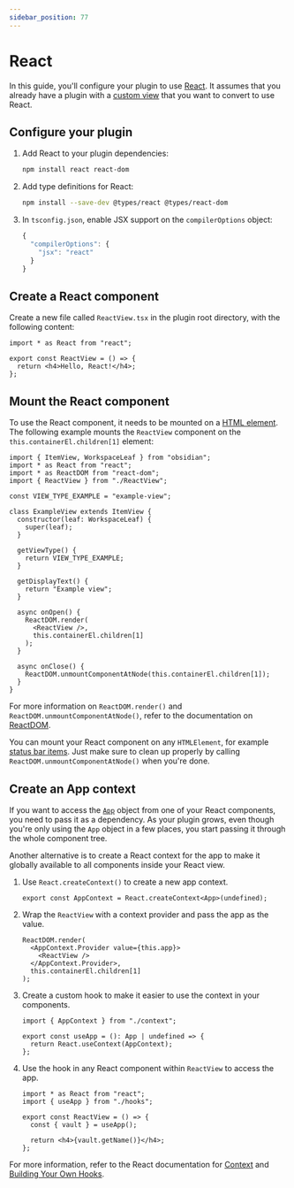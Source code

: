 ```yaml
---
sidebar_position: 77
---
```


# React

In this guide, you'll configure your plugin to use [React](https://reactjs.org/). It assumes that you already have a plugin with a [custom view](custom-views.md) that you want to convert to use React.

## Configure your plugin

1. Add React to your plugin dependencies:

   ```bash
   npm install react react-dom
   ```

1. Add type definitions for React:

   ```bash
   npm install --save-dev @types/react @types/react-dom
   ```

1. In `tsconfig.json`, enable JSX support on the `compilerOptions` object:

   ```ts title="tsconfig.json"
   {
     "compilerOptions": {
       "jsx": "react"
     }
   }
   ```

## Create a React component

Create a new file called `ReactView.tsx` in the plugin root directory, with the following content:

```tsx title="ReactView.tsx"
import * as React from "react";

export const ReactView = () => {
  return <h4>Hello, React!</h4>;
};
```

## Mount the React component

To use the React component, it needs to be mounted on a [HTML element](html-elements.md). The following example mounts the `ReactView` component on the `this.containerEl.children[1]` element:

```tsx title="view.tsx" {2-4,22-25,29}
import { ItemView, WorkspaceLeaf } from "obsidian";
import * as React from "react";
import * as ReactDOM from "react-dom";
import { ReactView } from "./ReactView";

const VIEW_TYPE_EXAMPLE = "example-view";

class ExampleView extends ItemView {
  constructor(leaf: WorkspaceLeaf) {
    super(leaf);
  }

  getViewType() {
    return VIEW_TYPE_EXAMPLE;
  }

  getDisplayText() {
    return "Example view";
  }

  async onOpen() {
    ReactDOM.render(
      <ReactView />,
      this.containerEl.children[1]
    );
  }

  async onClose() {
    ReactDOM.unmountComponentAtNode(this.containerEl.children[1]);
  }
}
```

For more information on `ReactDOM.render()` and `ReactDOM.unmountComponentAtNode()`, refer to the documentation on [ReactDOM](https://reactjs.org/docs/react-dom.html).

You can mount your React component on any `HTMLElement`, for example [status bar items](status-bar.md). Just make sure to clean up properly by calling `ReactDOM.unmountComponentAtNode()` when you're done.

## Create an App context

If you want to access the [`App`](../api/classes/App.md) object from one of your React components, you need to pass it as a dependency. As your plugin grows, even though you're only using the `App` object in a few places, you start passing it through the whole component tree.

Another alternative is to create a React context for the app to make it globally available to all components inside your React view.

1. Use `React.createContext()` to create a new app context.

   ```tsx title="context.ts"
   export const AppContext = React.createContext<App>(undefined);
   ```

1. Wrap the `ReactView` with a context provider and pass the app as the value.

   ```tsx title="view.tsx"
   ReactDOM.render(
     <AppContext.Provider value={this.app}>
       <ReactView />
     </AppContext.Provider>,
     this.containerEl.children[1]
   );
   ```

1. Create a custom hook to make it easier to use the context in your components.

   ```tsx title="hooks.ts"
   import { AppContext } from "./context";

   export const useApp = (): App | undefined => {
     return React.useContext(AppContext);
   };
   ```

1. Use the hook in any React component within `ReactView` to access the app.

   ```tsx title="ReactView.tsx"
   import * as React from "react";
   import { useApp } from "./hooks";

   export const ReactView = () => {
     const { vault } = useApp();

     return <h4>{vault.getName()}</h4>;
   };
   ```

For more information, refer to the React documentation for [Context](https://reactjs.org/docs/context.html) and [Building Your Own Hooks](https://reactjs.org/docs/hooks-custom.html).
